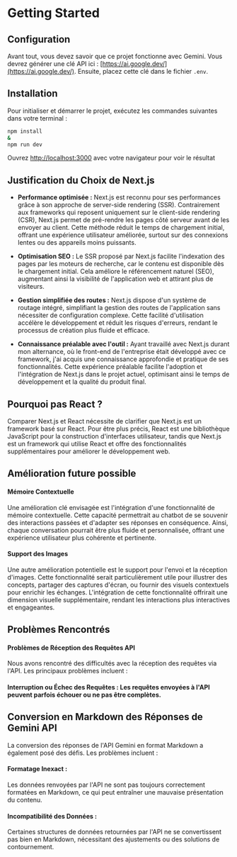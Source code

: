 # Getting Started

## Configuration

Avant tout, vous devez savoir que ce projet fonctionne avec Gemini. Vous devrez générer une clé API ici : [https://ai.google.dev/](https://ai.google.dev/). Ensuite, placez cette clé dans le fichier `.env`.

## Installation

Pour initialiser et démarrer le projet, exécutez les commandes suivantes dans votre terminal :

```bash
npm install
&
npm run dev
```

Ouvrez [http://localhost:3000](http://localhost:3000) avec votre navigateur pour voir le résultat

## Justification du Choix de Next.js

- **Performance optimisée :**
Next.js est reconnu pour ses performances grâce à son approche de server-side rendering (SSR). Contrairement aux frameworks qui reposent uniquement sur le client-side rendering (CSR), Next.js permet de pré-rendre les pages côté serveur avant de les envoyer au client. Cette méthode réduit le temps de chargement initial, offrant une expérience utilisateur améliorée, surtout sur des connexions lentes ou des appareils moins puissants.

- **Optimisation SEO :**
Le SSR proposé par Next.js facilite l'indexation des pages par les moteurs de recherche, car le contenu est disponible dès le chargement initial. Cela améliore le référencement naturel (SEO), augmentant ainsi la visibilité de l'application web et attirant plus de visiteurs.

- **Gestion simplifiée des routes :**
Next.js dispose d'un système de routage intégré, simplifiant la gestion des routes de l'application sans nécessiter de configuration complexe. Cette facilité d'utilisation accélère le développement et réduit les risques d'erreurs, rendant le processus de création plus fluide et efficace.

- **Connaissance préalable avec l'outil :**
Ayant travaillé avec Next.js durant mon alternance, où le front-end de l'entreprise était développé avec ce framework, j'ai acquis une connaissance approfondie et pratique de ses fonctionnalités. Cette expérience préalable facilite l'adoption et l'intégration de Next.js dans le projet actuel, optimisant ainsi le temps de développement et la qualité du produit final.


## Pourquoi pas React ?
Comparer Next.js et React nécessite de clarifier que Next.js est un framework basé sur React. Pour être plus précis, React est une bibliothèque JavaScript pour la construction d'interfaces utilisateur, tandis que Next.js est un framework qui utilise React et offre des fonctionnalités supplémentaires pour améliorer le développement web.


## Amélioration future possible
#### Mémoire Contextuelle
Une amélioration clé envisagée est l'intégration d'une fonctionnalité de mémoire contextuelle. Cette capacité permettrait au chatbot de se souvenir des interactions passées et d'adapter ses réponses en conséquence. Ainsi, chaque conversation pourrait être plus fluide et personnalisée, offrant une expérience utilisateur plus cohérente et pertinente.

#### Support des Images
Une autre amélioration potentielle est le support pour l'envoi et la réception d'images. Cette fonctionnalité serait particulièrement utile pour illustrer des concepts, partager des captures d'écran, ou fournir des visuels contextuels pour enrichir les échanges. L'intégration de cette fonctionnalité offrirait une dimension visuelle supplémentaire, rendant les interactions plus interactives et engageantes.


## Problèmes Rencontrés
#### Problèmes de Réception des Requêtes API
Nous avons rencontré des difficultés avec la réception des requêtes via l'API. Les principaux problèmes incluent :

####  Interruption ou Échec des Requêtes : Les requêtes envoyées à l'API peuvent parfois échouer ou ne pas être complètes.

## Conversion en Markdown des Réponses de Gemini API
La conversion des réponses de l'API Gemini en format Markdown a également posé des défis. Les problèmes incluent :

#### Formatage Inexact : 
Les données renvoyées par l'API ne sont pas toujours correctement formatées en Markdown, ce qui peut entraîner une mauvaise présentation du contenu.
#### Incompatibilité des Données : 
Certaines structures de données retournées par l'API ne se convertissent pas bien en Markdown, nécessitant des ajustements ou des solutions de contournement.



